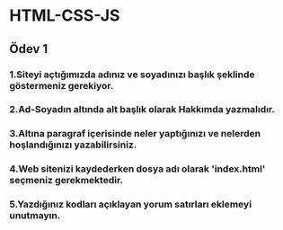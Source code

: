 # HTML-CSS-JS
## Ödev 1
### 1.Siteyi açtığımızda adınız ve soyadınızı başlık şeklinde göstermeniz gerekiyor.
### 2.Ad-Soyadın altında alt başlık olarak Hakkımda yazmalıdır.
### 3.Altına paragraf içerisinde neler yaptığınızı ve nelerden hoşlandığınızı yazabilirsiniz.
### 4.Web sitenizi kaydederken dosya adı olarak 'index.html' seçmeniz gerekmektedir.
### 5.Yazdığınız kodları açıklayan yorum satırları eklemeyi unutmayın.
